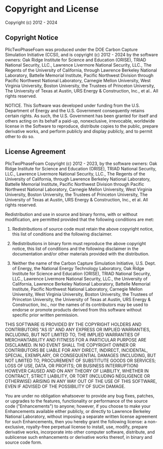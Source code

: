 Copyright and License
=====================

Copyright (c) 2012 - 2024

Copyright Notice
----------------

PlicTwoPhaseFoam was produced under the DOE Carbon Capture Simulation Initiative (CCSI), and is
copyright (c) 2012 - 2024 by the software owners: Oak Ridge Institute for Science and Education
(ORISE), TRIAD National Security, LLC., Lawrence Livermore National Security, LLC., The Regents of
the University of California, through Lawrence Berkeley National Laboratory, Battelle Memorial
Institute, Pacific Northwest Division through Pacific Northwest National Laboratory, Carnegie Mellon
University, West Virginia University, Boston University, the Trustees of Princeton University, The
University of Texas at Austin, URS Energy & Construction, Inc., et al..  All rights reserved.

NOTICE.  This Software was developed under funding from the U.S. Department of Energy and the
U.S. Government consequently retains certain rights. As such, the U.S. Government has been granted
for itself and others acting on its behalf a paid-up, nonexclusive, irrevocable, worldwide license
in the Software to reproduce, distribute copies to the public, prepare derivative works, and perform
publicly and display publicly, and to permit other to do so.

License Agreement
-----------------

PlicTwoPhaseFoam Copyright (c) 2012 - 2023, by the software owners: Oak Ridge Institute for Science
and Education (ORISE), TRIAD National Security, LLC., Lawrence Livermore National Security, LLC.,
The Regents of the University of California, through Lawrence Berkeley National Laboratory, Battelle
Memorial Institute, Pacific Northwest Division through Pacific Northwest National Laboratory,
Carnegie Mellon University, West Virginia University, Boston University, the Trustees of Princeton
University, The University of Texas at Austin, URS Energy & Construction, Inc., et al.  All rights
reserved.


Redistribution and use in source and binary forms, with or without modification, are permitted
provided that the following conditions are met:

1. Redistributions of source code must retain the above copyright notice, this list of conditions
   and the following disclaimer.

2. Redistributions in binary form must reproduce the above copyright notice, this list of conditions
   and the following disclaimer in the documentation and/or other materials provided with the
   distribution.

3. Neither the name of the Carbon Capture Simulation Initiative, U.S. Dept. of Energy, the National
   Energy Technology Laboratory, Oak Ridge Institute for Science and Education (ORISE), TRIAD
   National Security, LLC., Lawrence Livermore National Security, LLC., the University of
   California, Lawrence Berkeley National Laboratory, Battelle Memorial Institute, Pacific Northwest
   National Laboratory, Carnegie Mellon University, West Virginia University, Boston University, the
   Trustees of Princeton University, the University of Texas at Austin, URS Energy & Construction,
   Inc., nor the names of its contributors may be used to endorse or promote products derived from
   this software without specific prior written permission.

 
THIS SOFTWARE IS PROVIDED BY THE COPYRIGHT HOLDERS AND CONTRIBUTORS "AS IS" AND ANY EXPRESS OR
IMPLIED WARRANTIES, INCLUDING, BUT NOT LIMITED TO, THE IMPLIED WARRANTIES OF MERCHANTABILITY AND
FITNESS FOR A PARTICULAR PURPOSE ARE DISCLAIMED. IN NO EVENT SHALL THE COPYRIGHT OWNER OR
CONTRIBUTORS BE LIABLE FOR ANY DIRECT, INDIRECT, INCIDENTAL, SPECIAL, EXEMPLARY, OR CONSEQUENTIAL
DAMAGES (INCLUDING, BUT NOT LIMITED TO, PROCUREMENT OF SUBSTITUTE GOODS OR SERVICES; LOSS OF USE,
DATA, OR PROFITS; OR BUSINESS INTERRUPTION) HOWEVER CAUSED AND ON ANY THEORY OF LIABILITY, WHETHER
IN CONTRACT, STRICT LIABILITY, OR TORT (INCLUDING NEGLIGENCE OR OTHERWISE) ARISING IN ANY WAY OUT OF
THE USE OF THIS SOFTWARE, EVEN IF ADVISED OF THE POSSIBILITY OF SUCH DAMAGE.


You are under no obligation whatsoever to provide any bug fixes, patches, or upgrades to the
features, functionality or performance of the source code ("Enhancements") to anyone; however, if
you choose to make your Enhancements available either publicly, or directly to Lawrence Berkeley
National Laboratory, without imposing a separate written license agreement for such Enhancements,
then you hereby grant the following license: a non-exclusive, royalty-free perpetual license to
install, use, modify, prepare derivative works, incorporate into other computer software,
distribute, and sublicense such enhancements or derivative works thereof, in binary and source code
form.
